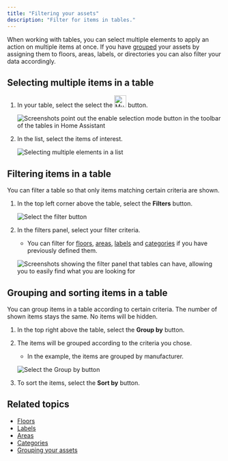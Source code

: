 ```yaml
---
title: "Filtering your assets"
description: "Filter for items in tables."
---
```


When working with tables, you can select multiple elements to apply an action on multiple items at once. If you have [grouped](/docs/organizing/) your assets by assigning them to floors, areas, labels, or directories you can also filter your data accordingly.

## Selecting multiple items in a table

1. In your table, select the select the <img height="28px" src="/images/organizing/multiselect_icon.png" alt="Multiselect icon"/> button.

   ![Screenshots point out the enable selection mode button in the toolbar of the tables in Home Assistant](/images/blog/2024-04/enable-selection-mode.png)

2. In the list, select the items of interest.

   ![Selecting multiple elements in a list](/images/organizing/multiselect_01.png)

## Filtering items in a table

You can filter a table so that only items matching certain criteria are shown.

1. In the top left corner above the table, select the **Filters** button.

    ![Select the filter button](/images/organizing/filters_01.png)

2. In the filters panel, select your filter criteria.
   - You can filter for [floors](/docs/organizing/floors/), [areas](/docs/organizing/areas/), [labels](/docs/organizing/labels/) and [categories](/docs/organizing/categories/) if you have previously defined them.

    ![Screenshots showing the filter panel that tables can have, allowing you to easily find what you are looking for](/images/organizing/filter-panel.png)

## Grouping and sorting items in a table

You can group items in a table according to certain criteria. The number of shown items stays the same. No items will be hidden.

1. In the top right above the table, select the **Group by** button.
2. The items will be grouped according to the criteria you chose.
   - In the example, the items are grouped by manufacturer.

    ![Select the Group by button](/images/organizing/table_group_01.png)

3. To sort the items, select the **Sort by** button.

## Related topics

- [Floors](/docs/organzing/floors/)
- [Labels](/docs/organzing/labels/)
- [Areas](/docs/organzing/areas/)
- [Categories](/docs/organzing/categories/)
- [Grouping your assets](/docs/organizing/)